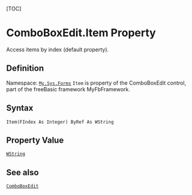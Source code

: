 [TOC]
# ComboBoxEdit.Item Property
Access items by index (default property).
## Definition
Namespace: [`My.Sys.Forms`](My.Sys.Forms.md)
`Item` is property of the ComboBoxEdit control, part of the freeBasic framework MyFbFramework.
## Syntax
```freeBasic
Item(FIndex As Integer) ByRef As WString
```
## Property Value
[`WString`]("https://www.freebasic.net/wiki/KeyPgWString")
## See also
[`ComboBoxEdit`](ComboBoxEdit.md)
